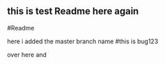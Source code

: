 ## this is test Readme here again
#Readme

here i added the master branch name
#this is bug123

over here
and

